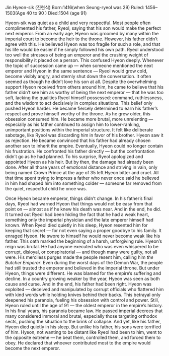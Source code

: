 Jin Hyeon-sik (진현식)
Born:1416(when Seung-ryeol was 29)
Ruled: 1456–1503(Age 40 to 90 )
Died:1504 (age 91)

Hyeon-sik was quiet as a child and very respectful. Most people often complimented his father, Ryeol, saying that his son would make the perfect next emperor. From an early age, Hyeon was groomed by many within the imperial court to become the heir to the throne. However, his father didn’t agree with this. He believed Hyeon was too fragile for such a role, and that his life would be easier if he simply followed his own path. Ryeol understood too well the stresses of being an emperor and the crushing weight of responsibility it placed on a person.
This confused Hyeon deeply. Whenever the topic of succession came up — when someone mentioned the next emperor and Hyeon in the same sentence — Ryeol would grow cold, become visibly angry, and sternly shut down the conversation. It often seemed as though he didn’t love his son at all.
Despite the overwhelming support Hyeon received from others around him, he came to believe that his father didn’t see him as worthy of being the next emperor — that he was too soft, lacking the qualities Ryeol himself possessed: command, ruthlessness, and the wisdom to act decisively in complex situations. This belief only pushed Hyeon harder. He became fiercely determined to earn his father’s respect and prove himself worthy of the throne.
As he grew older, this obsession consumed him. He became more brutal, more unrelenting — especially as his father continued to assign him to lower-ranking, unimportant positions within the imperial structure. It felt like deliberate sabotage, like Ryeol was discarding him in favor of his brother. Hyeon saw it as rejection. He became convinced that his father had already chosen another son to inherit the empire.
Eventually, Hyeon could no longer contain his frustration. He confronted his father directly — but the confrontation didn’t go as he had planned. To his surprise, Ryeol apologized and appointed Hyeon as his heir. But by then, the damage had already been done.
After all those years of emotional distance and striving in vain, only being named Crown Prince at the age of 35 left Hyeon bitter and cruel. All that time spent trying to impress a father who never once said he believed in him had shaped him into something colder — someone far removed from the quiet, respectful child he once was.

Once Hyeon became emperor, things didn’t change. In his father’s final days, Ryeol had warned Hyeon that things would not be easy from that point on — almost as if he knew his death was near. And in the end, he did. It turned out Ryeol had been hiding the fact that he had a weak heart, something only the imperial physician and the late emperor himself had known.
When Ryeol died quietly in his sleep, Hyeon resented him for keeping that secret — for not even saying a proper goodbye to his family. It enraged Hyeon. He swore to himself he would never become weak like his father. This oath marked the beginning of a harsh, unforgiving rule.
Hyeon’s reign was brutal. He had anyone executed who was even whispered to be corrupt, disloyal, or conspiratorial — and though many were guilty, not all were. His merciless purges made the people resent him, calling him _the Butcher Emperor_. Even during the worst days of the Demon War, the people had still trusted the emperor and believed in the imperial throne. But under Hyeon, things were different.
He was blamed for the empire’s suffering and decline. In a country growing weaker by the year, Hyeon was seen as both cause and curse. And in the end, his father had been right. Hyeon was exploited — deceived and manipulated by corrupt officials who flattered him with kind words while holding knives behind their backs. This betrayal only deepened his paranoia, fueling his obsession with control and power.
Still, Hyeon ruled until the age of 91 — the oldest emperor in the empire’s history. In his final years, his paranoia became law. He passed imperial decrees that many considered immoral and brutal, especially those targeting orthodox sects, pushing the situation to the brink of collapse.
And yet, like his father, Hyeon died quietly in his sleep. But unlike his father, his sons were terrified of him. Hyeon, not wanting to be distant like Ryeol had been to him, went to the opposite extreme — he beat them, controlled them, and forced them to obey. He declared that whoever contributed most to the empire would become the next emperor.